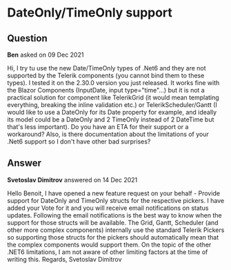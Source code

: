 # DateOnly/TimeOnly support

## Question

**Ben** asked on 09 Dec 2021

Hi, I try tu use the new Date/TimeOnly types of .Net6 and they are not supported by the Telerik components (you cannot bind them to these types). I tested it on the 2.30.0 version you just released. It works fine with the Blazor Components (InputDate, input type="time"...) but it is not a practical solution for component like TelerikGrid (it would mean templating everything, breaking the inline validation etc.) or TelerikScheduler/Gantt (I would like to use a DateOnly for its Date property for example, and ideally its model could be a DateOnly and 2 TimeOnly instead of 2 DateTime but that's less important). Do you have an ETA for their support or a workaround? Also, is there documentation about the limitations of your .Net6 support so I don't have other bad surprises?

## Answer

**Svetoslav Dimitrov** answered on 14 Dec 2021

Hello Benoit, I have opened a new feature request on your behalf - Provide support for DateOnly and TimeOnly structs for the respective pickers. I have added your Vote for it and you will receive email notifications on status updates. Following the email notifications is the best way to know when the support for those structs will be available. The Grid, Gantt, Scheduler (and other more complex components) internally use the standard Telerik Pickers so supporting those structs for the pickers should automatically mean that the complex components would support them. On the topic of the other .NET6 limitations, I am not aware of other limiting factors at the time of writing this. Regards, Svetoslav Dimitrov
